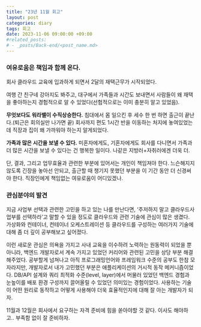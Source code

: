 ```yaml
---
title: "23년 11월 회고"
layout: post
categories: diary
tags: 회고
date: 2023-11-06 09:00:00 +09:00
#related_posts:
# - _posts/Back-end/<post_name.md>
---
```


### 여유로움은 책임과 함께 온다.
회사 클라우드 교육에 입과하게 되면서 2달의 재택근무가 시작되었다.

여행 간 친구네 강아지도 봐주고, 대구에서 가족들과 시간도 보내면서 사람들이 왜 재택을 좋아하는지 경험적으로 알 수 있었다(선험적으로는 이미 충분히 알고 있었음).

**무엇보다도 워라밸이 수직상승한다.**
침대에서 몸 일으킨 후 세수 한 번 하면 출근이 끝난다.(퇴근은 회의실만 나가면 끝) 회사까지 편도 1시간 반을 이동하는 처지에 놓여있었는데 직장과 집이 왜 가까워야 하는지 알게되었다.

**가족과 많은 시간을 보낼 수 있다.**
미혼자에게도, 기혼자에게도 회사를 다니면서 가족과 더 많은 시간을 보낼 수 있다는 건 행복한 일이다. 나같은 지방러+자취러에겐 더욱 더.

단, 결과, 그리고 업무효율과 관련한 부분에 있어서는 개인이 책임져야 한다. 느슨해지지 않도록 긴장을 놓아선 안되고, 출근할 때 챙기지 못했던 부분을 이 기간 동안 더 신경써야 한다. 직장인에게 책임없는 여유로움이 어디있겠나.

### 관심분야의 발견
지금 사업부 선택과 관련한 고민을 하고 있는 나를 만난다면, ‘주저하지 말고 클라우드사업부를 선택하라’고 말할 수 있을 정도로 클라우드와 관련 기술에 관심이 많은 생겼다. 가상화와 컨테이너, 컨테이너 오케스트레이션 등 클라우드를 구성하는 여러가지 기술에 대해 좀 더 깊이 공부해보고 싶어졌다.

이런 새로운 관심은 의욕을 가지고 사내 교육을 이수하려 노력하는 원동력이 되었을 뿐 아니라, 백엔드 개발자로서 계속 가지고 있었던 커리어와 관련된 고민을 상당 부분 해결해주었다. 공부할게 넘쳐나고 아직 프로그래밍언어와 프레임워크 수준의 공부도 한참 모자라지만, 개발자로서 내가 고민했던 부분은 애플리케이션의 거시적 동작 메커니즘이었다. DB/API 설계와 쿼리 최적화 수준(level, layer)에서 머물러 있었던 백엔드 경험과 눈높이를 배포 환경 구성까지 끌어올릴 수 있었던 의미있는 경험이었다. 사용하는 기술이 어떤 원리로 동작하고 어떻게 사용해야 더욱 효율적인지에 대해 잘 아는 개발자가 되자. 

11월과 12월은 회사에서 요구하는 자격 준비에 힘을 쏟아야할 것 같다. 이사도 해야하고.. 부족함 없이 잘 준비하자.